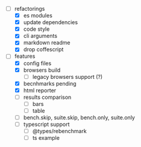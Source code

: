 - [ ] refactorings
  - [x] es modules
  - [x] update dependencies
  - [x] code style
  - [x] cli arguments
  - [x] markdown readme
  - [x] drop coffescript
- [ ] features
  - [x] config files
  - [x] browsers build
    - [ ] legacy browsers support (?)
  - [x] becnhmarks pending
  - [x] html reporter
  - [ ] results comparison
    - [ ] bars
    - [ ] table
  - [ ] bench.skip, suite.skip, bench.only, suite.only
  - [ ] typescript support
    - [ ] @types/rebenchmark
    - [ ] ts example

